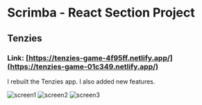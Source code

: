 # Scrimba - React Section Project
## Tenzies

### Link: [https://tenzies-game-4f95ff.netlify.app/](https://tenzies-game-01c349.netlify.app/)

I rebuilt the Tenzies app. I also added new features.

![screen1](https://user-images.githubusercontent.com/90547920/188629811-9119e82a-576d-486a-bc7f-126663575a56.png)
![screen2](https://user-images.githubusercontent.com/90547920/188629824-4aa1903d-faad-4dde-835a-568d60d8c22d.png)
![screen3](https://user-images.githubusercontent.com/90547920/188629841-09b76fce-6771-45c9-8621-33d535b841d4.png)
